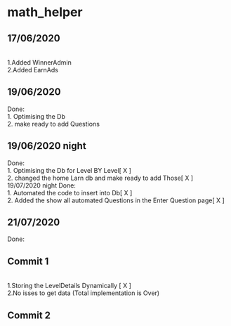 # math_helper

 <h2>17/06/2020</h2>
<br>
 1.Added WinnerAdmin <br>
 2.Added EarnAds<br>
<h2>
19/06/2020</h2>
Done:<br>
1. Optimising the Db<br>
2. make ready to add Questions<br>

<h2>
19/06/2020 night </h2>
Done:<br>
1. Optimising the Db for Level BY Level[ X ]<br>
2. changed the home Larn db and make ready to add Those[ X ]<br>
19/07/2020 night </h2>
Done:<br>
1. Automated the code to insert into Db[ X ]<br>
2. Added the show all automated Questions in the Enter Question page[ X ]<br>

<h2>21/07/2020 </h2>

Done:<br>

<h2>Commit 1</h2><br>
1.Storing the LevelDetails Dynamically [ X ]<br>
2.No isses to get data (Total implementation is Over)<br>
<h2>Commit 2</h2><br>
